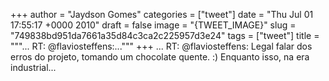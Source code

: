 
+++
author = "Jaydson Gomes"
categories = ["tweet"]
date = "Thu Jul 01 17:55:17 +0000 2010"
draft = false
image = "{TWEET_IMAGE}"
slug = "749838bd951da7661a35d84c3ca2c225957d3e24"
tags = ["tweet"]
title = """...  RT: @flaviosteffens:..."""
+++
...  RT: @flaviosteffens: Legal falar dos erros do projeto, tomando um chocolate quente. :) Enquanto isso, na era industrial...

